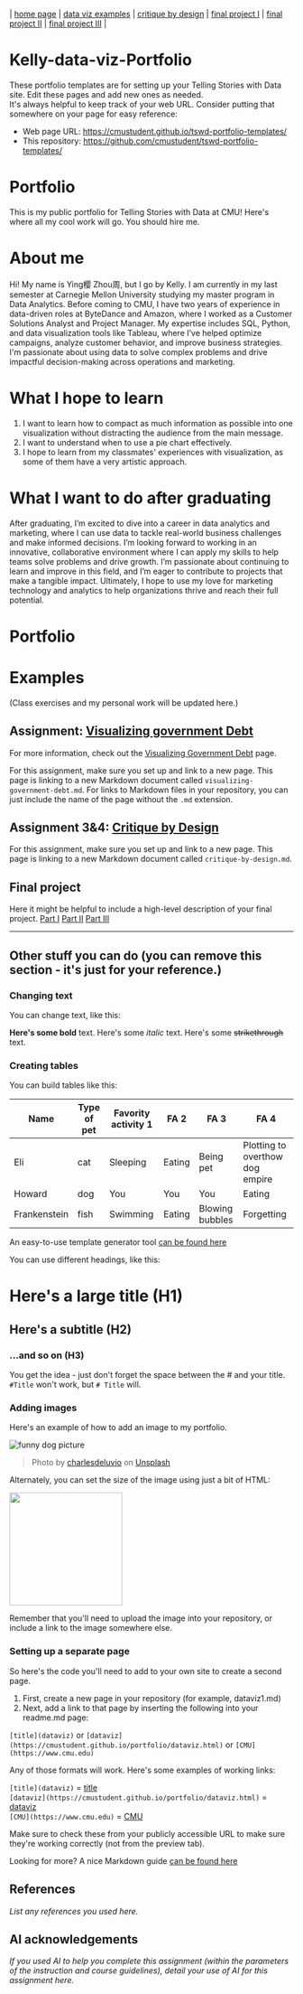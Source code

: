 | [home page](https://cmustudent.github.io/kelly-data-viz/) | [data viz examples](dataviz-examples) | [critique by design](critique-by-design) | [final project I](final-project-part-one) | [final project II](final-project-part-two) | [final project III](final-project-part-three) |

# Kelly-data-viz-Portfolio
These portfolio templates are for setting up your Telling Stories with Data site.  Edit these pages and add new ones as needed.   
It's always helpful to keep track of your web URL.  Consider putting that somewhere on your page for easy reference: 

- Web page URL: https://cmustudent.github.io/tswd-portfolio-templates/
- This repository: https://github.com/cmustudent/tswd-portfolio-templates/

# Portfolio
This is my public portfolio for Telling Stories with Data at CMU!  Here's where all my cool work will go.  You should hire me. 

# About me
Hi!  My name is Ying樱 Zhou周, but I go by Kelly. I am currently in my last semester at Carnegie Mellon University studying my master program in Data Analytics. Before coming to CMU, I have two years of experience in data-driven roles at ByteDance and Amazon, where I worked as a Customer Solutions Analyst and Project Manager. My expertise includes SQL, Python, and data visualization tools like Tableau, where I’ve helped optimize campaigns, analyze customer behavior, and improve business strategies. I'm passionate about using data to solve complex problems and drive impactful decision-making across operations and marketing.

# What I hope to learn

1. I want to learn how to compact as much information as possible into one visualization without distracting the audience from the main message.
2. I want to understand when to use a pie chart effectively.
3. I hope to learn from my classmates' experiences with visualization, as some of them have a very artistic approach.

#  What I want to do after graduating

After graduating, I’m excited to dive into a career in data analytics and marketing, where I can use data to tackle real-world business challenges and make informed decisions. I’m looking forward to working in an innovative, collaborative environment where I can apply my skills to help teams solve problems and drive growth. I’m passionate about continuing to learn and improve in this field, and I’m eager to contribute to projects that make a tangible impact. Ultimately, I hope to use my love for marketing technology and analytics to help organizations thrive and reach their full potential.

# Portfolio

# Examples
(Class exercises and my personal work will be updated here.)

## Assignment: [Visualizing government Debt](https://github.com/yingzho2/kelly-data-viz/blob/main/visualizing-government-debt.md)

For more information, check out the [Visualizing Government Debt](https://github.com/yingzho2/kelly-data-viz/blob/main/visualizing-government-debt.md) page.


For this assignment, make sure you set up and link to a new page.  This page is linking to a new Markdown document called `visualizing-government-debt.md`.  For links to Markdown files in your repository, you can just include the name of the page without the `.md` extension. 

## Assignment 3&4: [Critique by Design](https://github.com/yingzho2/kelly-data-viz/blob/main/critique-by-design.md)
For this assignment, make sure you set up and link to a new page.  This page is linking to a new Markdown document called `critique-by-design.md`.  

## Final project
Here it might be helpful to include a high-level description of your final project. 
[Part I](https://github.com/yingzho2/kelly-data-viz/blob/main/final-project-part-one.md)
[Part II](https://github.com/yingzho2/kelly-data-viz/blob/main/final-project-part-two.md)
[Part III](https://github.com/yingzho2/kelly-data-viz/blob/main/final-project-part-three.md)

---
## Other stuff you can do (you can remove this section - it's just for your reference.)

### Changing text

You can change text, like this: 

**Here's some bold** text.  Here's some *italic* text. Here's some ~~strikethrough~~ text. 

### Creating tables

You can build tables like this: 

| Name         | Type of pet | Favority activity 1 | FA 2   | FA 3            | FA 4                                |
|--------------|-------------|---------------------|--------|-----------------|-------------------------------------|
| Eli          | cat         | Sleeping            | Eating | Being pet       | Plotting to overthow dog empire     |
| Howard       | dog         | You                 | You    | You             | Eating                              |
| Frankenstein | fish        | Swimming            | Eating | Blowing bubbles | Forgetting                          |

An easy-to-use template generator tool [can be found here](https://www.tablesgenerator.com/markdown_tables)

You can use different headings, like this: 

# Here's a large title (H1)
## Here's a subtitle (H2)
### ...and so on (H3)
You get the idea - just don't forget the space between the # and your title.  `#Title` won't work, but `# Title` will. 

### Adding images

Here's an example of how to add an image to my portfolio.  

![funny dog picture](funny-dog-unsplash.jpg)
> Photo by <a href="https://unsplash.com/pt-br/@charlesdeluvio?utm_source=unsplash&utm_medium=referral&utm_content=creditCopyText">charlesdeluvio</a> on <a href="https://unsplash.com/photos/K4mSJ7kc0As?utm_source=unsplash&utm_medium=referral&utm_content=creditCopyText">Unsplash</a>
  

Alternately, you can set the size of the image using just a bit of HTML: 

<img src="funny-dog-unsplash.jpg" width="200"/>

Remember that you'll need to upload the image into your repository, or include a link to the image somewhere else.  

### Setting up a separate page

So here's the code you'll need to add to your own site to create a second page. 

1. First, create a new page in your repository (for example, dataviz1.md)
2. Next, add a link to that page by inserting the following into your readme.md page:

`[title](dataviz)` or `[dataviz](https://cmustudent.github.io/portfolio/dataviz.html)` or `[CMU](https://www.cmu.edu)`

Any of those formats will work. Here's some examples of working links: 

`[title](dataviz)` = [title](dataviz)  
`[dataviz](https://cmustudent.github.io/portfolio/dataviz.html)` = [dataviz](https://cmustudent.github.io/portfolio/dataviz.html)  
`[CMU](https://www.cmu.edu)` = [CMU](https://www.cmu.edu)   

Make sure to check these from your publicly accessible URL to make sure they're working correctly (not from the preview tab). 

Looking for more?  A nice Markdown guide [can be found here](https://www.markdownguide.org/cheat-sheet/)

## References
_List any references you used here._

## AI acknowledgements
_If you used AI to help you complete this assignment (within the parameters of the instruction and course guidelines), detail your use of AI for this assignment here._

